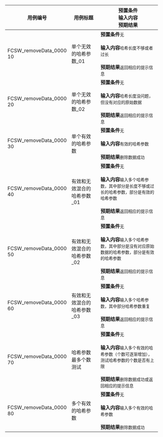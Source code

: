 |用例编号|用例标题|预置条件<br>输入内容<br>预期结果|
|----------------|----------------|----------------|
|<a name="FCSW_removeData_000010"></a>FCSW_removeData_0000<br>10|单个无效的哈希参数_01|**预置条件**`无`<br><br>**输入内容**`哈希长度不够或者过长`<br><br>**预期结果**`返回相应的提示信息`|
|<a name="FCSW_removeData_000020"></a>FCSW_removeData_0000<br>20|单个无效的哈希参数_02|**预置条件**`无`<br><br>**输入内容**`哈希长度没问题，但没有对应的原始数据`<br><br>**预期结果**`返回相应的提示信息`|
|<a name="FCSW_removeData_000030"></a>FCSW_removeData_0000<br>30|单个有效的哈希参数|**预置条件**`无`<br><br>**输入内容**`有效的哈希参数`<br><br>**预期结果**`删除数据成功`|
|<a name="FCSW_removeData_000040"></a>FCSW_removeData_0000<br>40|有效和无效混合的哈希参数_01|**预置条件**`无`<br><br>**输入内容**`输入多个哈希参数，其中部分是长度不够或过长的哈希参数，部分是有效的哈希参数`<br><br>**预期结果**`返回相应的提示信息`|
|<a name="FCSW_removeData_000050"></a>FCSW_removeData_0000<br>50|有效和无效混合的哈希参数_02|**预置条件**`无`<br><br>**输入内容**`输入多个哈希参数，其中部分是没有对应原始数据的哈希参数，部分是有效的哈希参数`<br><br>**预期结果**`返回相应的提示信息`|
|<a name="FCSW_removeData_000060"></a>FCSW_removeData_0000<br>60|有效和无效混合的哈希参数_03|**预置条件**`无`<br><br>**输入内容**`输入多个哈希参数，其中部分哈希参数重复`<br><br>**预期结果**`返回相应的提示信息`|
|<a name="FCSW_removeData_000070"></a>FCSW_removeData_0000<br>70|哈希参数最多个数测试|**预置条件**`无`<br><br>**输入内容**`输入多个有效的哈希参数（个数可逐渐增加），测试哈希参数的个数是否有上限`<br><br>**预期结果**`删除数据成功或返回相应的提示信息`|
|<a name="FCSW_removeData_000080"></a>FCSW_removeData_0000<br>80|多个有效的哈希参数|**预置条件**`无`<br><br>**输入内容**`输入多个有效的哈希参数`<br><br>**预期结果**`删除数据成功`|
